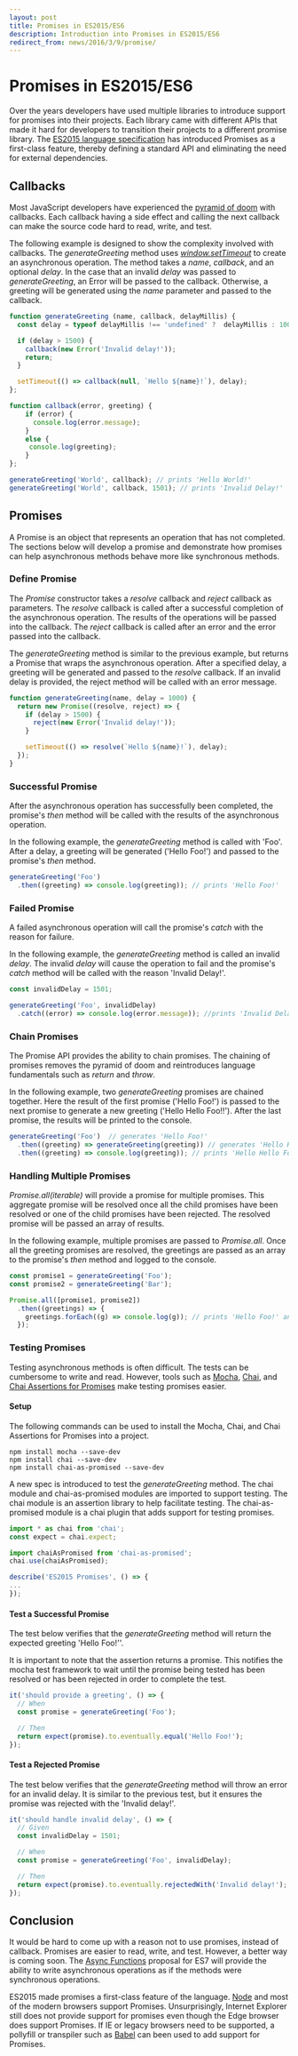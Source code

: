 ```yaml
---
layout: post
title: Promises in ES2015/ES6
description: Introduction into Promises in ES2015/ES6
redirect_from: news/2016/3/9/promise/
---
```


# Promises in ES2015/ES6

Over the years developers have used multiple libraries to introduce support for promises into their projects. Each library came with different APIs that made it hard for developers to transition their projects to a different promise library. The [ES2015 language specification](http://www.ecma-international.org/ecma-262/6.0/) has introduced Promises as a first-class feature, thereby defining a standard API and eliminating the need for external dependencies.

## Callbacks
Most JavaScript developers have experienced the [pyramid of doom](http://callbackhell.com) with callbacks. Each callback having a side effect and calling the next callback can make the source code hard to read, write, and test.

The following example is designed to show the complexity involved with callbacks. The _generateGreeting_ method uses [_window.setTimeout_](http://www.w3schools.com/js/js_timing.asp) to create an asynchronous operation. The method takes a _name_, _callback_, and an optional _delay_. In the case that an invalid _delay_ was passed to _generateGreeting_, an Error will be passed to the callback. Otherwise, a greeting will be generated using the _name_ parameter and passed to the callback.   

```javascript
function generateGreeting (name, callback, delayMillis) {
  const delay = typeof delayMillis !== 'undefined' ?  delayMillis : 1000;

  if (delay > 1500) {
    callback(new Error('Invalid delay!'));
    return;
  }

  setTimeout(() => callback(null, `Hello ${name}!`), delay);
};

function callback(error, greeting) {
    if (error) {
      console.log(error.message);
    }
    else {
     console.log(greeting);
    }
};

generateGreeting('World', callback); // prints 'Hello World!'
generateGreeting('World', callback, 1501); // prints 'Invalid Delay!'
```

## Promises
A Promise is an object that represents an operation that has not completed. The sections below will develop a promise and demonstrate how promises can help asynchronous methods behave more like synchronous methods.


### Define Promise
The _Promise_ constructor takes a _resolve_ callback and _reject_ callback as parameters. The _resolve_ callback is called after a successful completion of the asynchronous operation. The results of the operations will be passed into the callback. The _reject_ callback is called after an error and the error passed into the callback.


The _generateGreeting_ method is similar to the previous example, but returns a Promise that wraps the asynchronous operation. After a specified delay, a greeting will be generated and passed to the _resolve_ callback. If an invalid delay is provided, the reject method will be called with an error message.

```javascript
function generateGreeting(name, delay = 1000) {
  return new Promise((resolve, reject) => {
    if (delay > 1500) {
      reject(new Error('Invalid delay!'));
    }

    setTimeout(() => resolve(`Hello ${name}!`), delay);
  });
}
```

### Successful Promise
After the asynchronous operation has successfully been completed, the promise's _then_ method will be called with the results of the asynchronous operation.

In the following example, the _generateGreeting_ method is called with 'Foo'. After a delay, a greeting will be generated ('Hello Foo!') and passed to the promise's _then_ method.

```javascript
generateGreeting('Foo')
  .then((greeting) => console.log(greeting)); // prints 'Hello Foo!'
```

### Failed Promise
A failed asynchronous operation will call the promise's _catch_ with the reason for failure.

In the following example, the _generateGreeting_ method is called an invalid _delay_. The invalid _delay_ will cause the operation to fail and the promise's _catch_ method will be called with the reason 'Invalid Delay!'.

```javascript
const invalidDelay = 1501;

generateGreeting('Foo', invalidDelay)
  .catch((error) => console.log(error.message)); //prints 'Invalid Delay!'
```

### Chain Promises
The Promise API provides the ability to chain promises. The chaining of promises removes the pyramid of doom and reintroduces language fundamentals such as _return_ and _throw_.

In the following example, two _generateGreeting_ promises are chained together. Here the result of the first promise ('Hello Foo!') is passed to the next promise to generate a new greeting ('Hello Hello Foo!!'). After the last promise, the results will be printed to the console.

```javascript
generateGreeting('Foo')  // generates 'Hello Foo!'
  .then((greeting) => generateGreeting(greeting)) // generates 'Hello Hello Foo!!'
  .then((greeting) => console.log(greeting)); // prints 'Hello Hello Foo!!'
```

### Handling Multiple Promises
_Promise.all(iterable)_ will provide a promise for multiple promises. This aggregate promise will be resolved once all the child promises have been resolved or one of the child promises have been rejected. The resolved promise will be passed an array of results.

In the following example, multiple promises are passed to _Promise.all_. Once all the greeting promises are resolved, the greetings are passed as an array to the promise's _then_ method and logged to the console.

```javascript
const promise1 = generateGreeting('Foo');
const promise2 = generateGreeting('Bar');

Promise.all([promise1, promise2])
  .then((greetings) => {
    greetings.forEach((g) => console.log(g)); // prints 'Hello Foo!' and 'Hello Bar!'
  });
```

### Testing Promises
Testing asynchronous methods is often difficult. The tests can be cumbersome to write and read. However, tools such as  [Mocha](https://mochajs.org), [Chai](http://chaijs.com), and [Chai Assertions for Promises](https://github.com/domenic/chai-as-promised) make testing promises easier.

#### Setup
The following commands can be used to install the Mocha, Chai, and Chai Assertions for Promises into a project.

```
npm install mocha --save-dev
npm install chai --save-dev
npm install chai-as-promised --save-dev
```

A new spec is introduced to test the _generateGreeting_ method. The chai module and chai-as-promised modules are imported to support testing. The chai module is an assertion library to help facilitate testing. The chai-as-promised module is a chai plugin that adds support for testing promises.

```javascript
import * as chai from 'chai';
const expect = chai.expect;

import chaiAsPromised from 'chai-as-promised';
chai.use(chaiAsPromised);

describe('ES2015 Promises', () => {
...
});
```

#### Test a Successful Promise
The test below verifies that the _generateGreeting_ method will return the expected greeting 'Hello Foo!''.

It is important to note that the assertion returns a promise. This notifies the mocha test framework to wait until the promise being tested has been resolved or has been rejected in order to complete the test.

```javascript
it('should provide a greeting', () => {
  // When
  const promise = generateGreeting('Foo');

  // Then
  return expect(promise).to.eventually.equal('Hello Foo!');
});
```

#### Test a Rejected Promise
The test below verifies that the _generateGreeting_ method will throw an error for an invalid delay. It is similar to the previous test, but it ensures the promise was rejected with the 'Invalid delay!'.

```javascript
it('should handle invalid delay', () => {
  // Given
  const invalidDelay = 1501;

  // When
  const promise = generateGreeting('Foo', invalidDelay);

  // Then
  return expect(promise).to.eventually.rejectedWith('Invalid delay!');
});
```

## Conclusion
It would be hard to come up with a reason not to use promises, instead of callback. Promises are easier to read, write, and test. However, a better way is coming soon. The [Async Functions](https://tc39.github.io/ecmascript-asyncawait/) proposal for ES7 will provide the ability to write asynchronous operations as if the methods were synchronous operations.

ES2015 made promises a first-class feature of the language. [Node](https://nodejs.org/en/) and most of the modern browsers support Promises. Unsurprisingly, Internet Explorer still does not provide support for promises even though the Edge browser does support Promises. If IE or legacy browsers need to be supported, a pollyfill or transpiler such as [Babel](https://babeljs.io) can been used to add support for Promises.
